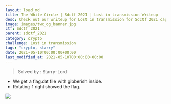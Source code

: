 ```yaml
---
layout: load_md
title: The White Circle | Sdctf 2021 | Lost in transmission Writeup
desc: Check out our writeup for Lost in transmission for Sdctf 2021 capture the flag competition.
image: images/twc_og_banner.jpg
ctf: Sdctf 2021
parent: sdctf_2021
category: crypto
challenge: Lost in transmission
tags: "crypto, starry"
date: 2021-05-10T00:00:00+00:00
last_modified_at: 2021-05-10T00:00:00+00:00
---
```



> Solved by : Starry-Lord

* We get a flag.dat file with gibberish inside. 
* Rotating 1 right showed the flag. 

![](https://i.imgur.com/i1nTuhA.png)

